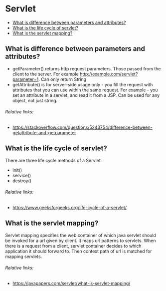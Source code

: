 # Servlet
- [What is difference between parameters and attributes?](#what-is-difference-between-parameters-and-attributes)
- [What is the life cycle of servlet?](#what-is-the-life-cycle-of-servlet)
- [What is the servlet mapping?](#what-is-the-servlet-mapping)

## What is difference between parameters and attributes?
+ getParameter() returns http request parameters. Those passed from the client to the server. For example http://example.com/servlet?parameter=1. Can only return String
+ getAttribute() is for server-side usage only - you fill the request with attributes that you can use within the same request. For example - you set an attribute in a servlet, and read it from a JSP. Can be used for any object, not just string.
###### Relative links:
+ https://stackoverflow.com/questions/5243754/difference-between-getattribute-and-getparameter

## What is the life cycle of servlet?
There are three life cycle methods of a Servlet:
+ init()
+ service()
+ destroy()
###### Relative links:
+ https://www.geeksforgeeks.org/life-cycle-of-a-servlet/

## What is the servlet mapping?
Servlet mapping specifies the web container of which java servlet should be invoked for a url given by client. It maps url patterns to servlets. When there is a request from a client, servlet container decides to which application it should forward to. Then context path of url is matched for mapping servlets.
###### Relative links:
+ https://javapapers.com/servlet/what-is-servlet-mapping/
